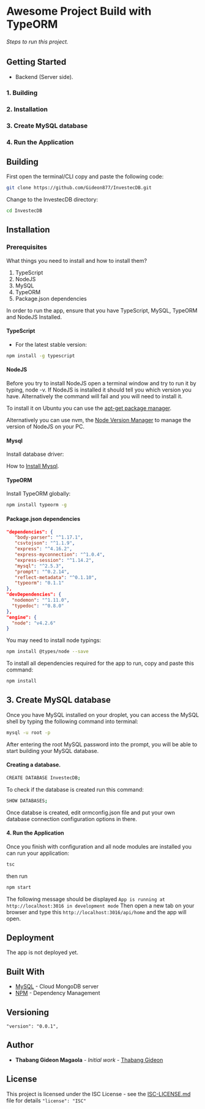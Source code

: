 # Awesome Project Build with TypeORM

###### Steps to run this project.

## Getting Started

- Backend (Server side).

### 1. Building
### 2. Installation
### 3. Create MySQL database
### 4. Run the Application

## Building

First open the terminal/CLI copy and paste the following code:
```bash
git clone https://github.com/Gideon877/InvestecDB.git
```

Change to the InvestecDB directory:

```bash
cd InvestecDB
```

## Installation
### Prerequisites

What things you need to install and how to install them?

1. TypeScript
2. NodeJS
3. MySQL
4. TypeORM
5. Package.json dependencies


In order to run the app, ensure that you have TypeScript, MySQL, TypeORM and NodeJS Installed.

#### TypeScript
- For the latest stable version:

```bash
npm install -g typescript
```
#### NodeJS

Before you try to install NodeJS open a terminal window and try to run it by typing, node -v. If NodeJS is installed it should tell you which version you have. Alternatively the command will fail and you will need to install it.

To install it on Ubuntu you can use the [apt-get package manager](https://nodejs.org/en/download/package-manager/#debian-and-ubuntu-based-linux-distributions.md).

Alternatively you can use nvm, the [Node Version Manager](https://github.com/creationix/nvm#install-script.md) to manage the version of NodeJS on your PC.

#### Mysql

Install database driver:

How to [Install Mysql](https://www.digitalocean.com/community/tutorials/a-basic-mysql-tutorial).

#### TypeORM

Install TypeORM globally:

```bash
npm install typeorm -g
```

#### Package.json dependencies

```json
"dependencies": {
   "body-parser": "^1.17.1",
   "csvtojson": "^1.1.9",
   "express": "^4.16.2",
   "express-myconnection": "^1.0.4",
   "express-session": "^1.14.2",
   "mysql": "^2.5.3",
   "prompt": "^0.2.14",
   "reflect-metadata": "^0.1.10",
   "typeorm": "0.1.1"
},
"devDependencies": {
  "nodemon": "^1.11.0",
  "typedoc": "^0.8.0"
},
"engine": {
  "node": "v4.2.6"
}
```


You may need to install node typings:

```bash
npm install @types/node --save
```
To install all dependencies required for the app to run, copy and paste this command:
```bash
npm install
```


## 3. Create MySQL database

Once you have MySQL installed on your droplet, you can access the MySQL shell by typing the following command into terminal:

```bash
mysql -u root -p
```
After entering the root MySQL password into the prompt, you will be able to start building your MySQL database.

#### Creating a database.

```bash
CREATE DATABASE InvestecDB;
```
To check if the database is created run this command:
```bash
SHOW DATABASES;
```

Once databse is created, edit ormconfig.json file and put your own database connection configuration options in there.

#### 4. Run the Application

Once you finish with configuration and all node modules are installed you can run your application:

```bash
tsc
```
then run
```bash
npm start
```

The following message should be displayed `App is running at http://localhost:3016 in development mode`
Then open a new tab on your browser and type this `http://localhost:3016/api/home` and the app will open.

## Deployment

The app is not deployed yet.

## Built With

- [MySQL](https://www.mysql.com/) - Cloud MongoDB server
- [NPM](https://www.npmjs.com) - Dependency Management
<!-- - [Bootstrap](https://bootswatch.com/cerulean/) - The web framework used -->

## Versioning

`"version": "0.0.1",`

## Author

- **Thabang Gideon Magaola** - _Initial work_ - [Thabang Gideon](https://github.com/Gideon877)

## License

This project is licensed under the ISC License - see the [ISC-LICENSE.md](https://github.com/nevir/readable-licenses/blob/master/markdown/ISC-LICENSE.md) file for details `"license": "ISC"`
